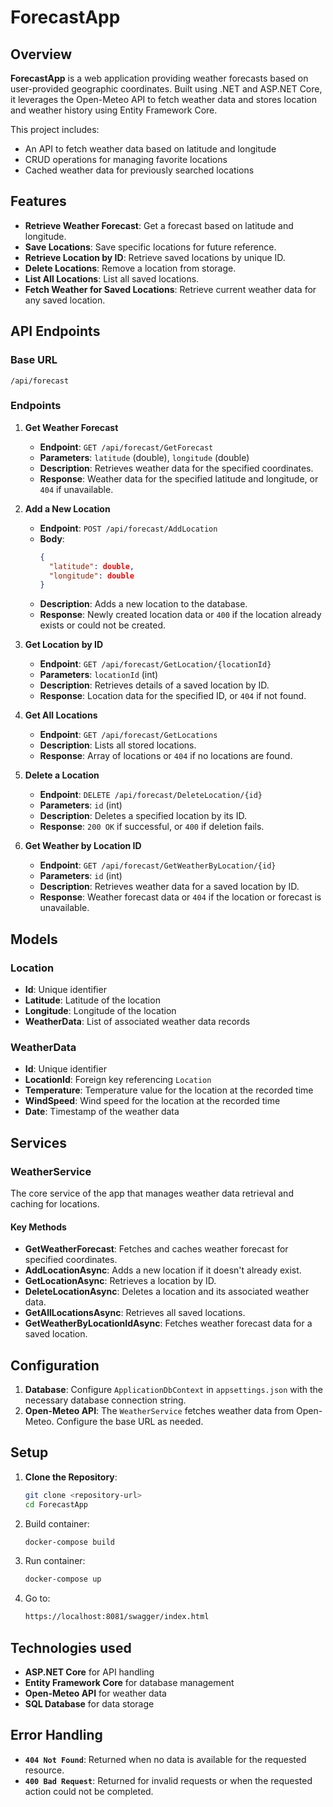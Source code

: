 # ForecastApp

## Overview

**ForecastApp** is a web application providing weather forecasts based on user-provided geographic coordinates. Built using .NET and ASP.NET Core, it leverages the Open-Meteo API to fetch weather data and stores location and weather history using Entity Framework Core.

This project includes:
- An API to fetch weather data based on latitude and longitude
- CRUD operations for managing favorite locations
- Cached weather data for previously searched locations

## Features

- **Retrieve Weather Forecast**: Get a forecast based on latitude and longitude.
- **Save Locations**: Save specific locations for future reference.
- **Retrieve Location by ID**: Retrieve saved locations by unique ID.
- **Delete Locations**: Remove a location from storage.
- **List All Locations**: List all saved locations.
- **Fetch Weather for Saved Locations**: Retrieve current weather data for any saved location.

## API Endpoints

### Base URL
`/api/forecast`


### Endpoints

1. **Get Weather Forecast**

   - **Endpoint**: `GET /api/forecast/GetForecast`
   - **Parameters**: `latitude` (double), `longitude` (double)
   - **Description**: Retrieves weather data for the specified coordinates.
   - **Response**: Weather data for the specified latitude and longitude, or `404` if unavailable.

2. **Add a New Location**

   - **Endpoint**: `POST /api/forecast/AddLocation`
   - **Body**:
     ```json
     {
       "latitude": double,
       "longitude": double
     }
     ```
   - **Description**: Adds a new location to the database.
   - **Response**: Newly created location data or `400` if the location already exists or could not be created.

3. **Get Location by ID**

   - **Endpoint**: `GET /api/forecast/GetLocation/{locationId}`
   - **Parameters**: `locationId` (int)
   - **Description**: Retrieves details of a saved location by ID.
   - **Response**: Location data for the specified ID, or `404` if not found.

4. **Get All Locations**

   - **Endpoint**: `GET /api/forecast/GetLocations`
   - **Description**: Lists all stored locations.
   - **Response**: Array of locations or `404` if no locations are found.

5. **Delete a Location**

   - **Endpoint**: `DELETE /api/forecast/DeleteLocation/{id}`
   - **Parameters**: `id` (int)
   - **Description**: Deletes a specified location by its ID.
   - **Response**: `200 OK` if successful, or `400` if deletion fails.

6. **Get Weather by Location ID**

   - **Endpoint**: `GET /api/forecast/GetWeatherByLocation/{id}`
   - **Parameters**: `id` (int)
   - **Description**: Retrieves weather data for a saved location by ID.
   - **Response**: Weather forecast data or `404` if the location or forecast is unavailable.

## Models

### Location

- **Id**: Unique identifier
- **Latitude**: Latitude of the location
- **Longitude**: Longitude of the location
- **WeatherData**: List of associated weather data records

### WeatherData

- **Id**: Unique identifier
- **LocationId**: Foreign key referencing `Location`
- **Temperature**: Temperature value for the location at the recorded time
- **WindSpeed**: Wind speed for the location at the recorded time
- **Date**: Timestamp of the weather data

## Services

### WeatherService

The core service of the app that manages weather data retrieval and caching for locations.

#### Key Methods

- **GetWeatherForecast**: Fetches and caches weather forecast for specified coordinates.
- **AddLocationAsync**: Adds a new location if it doesn't already exist.
- **GetLocationAsync**: Retrieves a location by ID.
- **DeleteLocationAsync**: Deletes a location and its associated weather data.
- **GetAllLocationsAsync**: Retrieves all saved locations.
- **GetWeatherByLocationIdAsync**: Fetches weather forecast data for a saved location.

## Configuration

1. **Database**: Configure `ApplicationDbContext` in `appsettings.json` with the necessary database connection string.
2. **Open-Meteo API**: The `WeatherService` fetches weather data from Open-Meteo. Configure the base URL as needed.

## Setup

1. **Clone the Repository**:
   ```bash
   git clone <repository-url>
   cd ForecastApp

2. Build container:
   ```bash
   docker-compose build

3. Run container:
   ```bash
   docker-compose up

4. Go to:
   ```bash
   https://localhost:8081/swagger/index.html

## Technologies used

- **ASP.NET Core** for API handling
- **Entity Framework Core** for database management
- **Open-Meteo API** for weather data
- **SQL Database** for data storage

## Error Handling

- **`404 Not Found`**: Returned when no data is available for the requested resource.
- **`400 Bad Request`**: Returned for invalid requests or when the requested action could not be completed.

